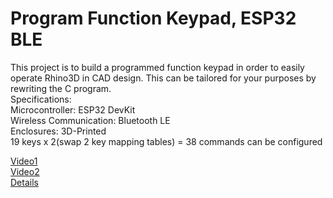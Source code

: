 # Program Function Keypad, ESP32 BLE 
This project is to build a programmed function keypad in order to easily operate Rhino3D in CAD design. This can be tailored for your purposes by rewriting the C program.  
Specifications:  
Microcontroller: ESP32 DevKit  
Wireless Communication: Bluetooth LE  
Enclosures: 3D-Printed  
19 keys x 2(swap 2 key mapping tables) = 38 commands can be configured  

[Video1](https://vimeo.com/284675629)  
[Video2](https://vimeo.com/283292600)  
[Details](https://fabble.cc/bittercrow/bluetoothxlexprogramxfunctionxkeypad)
